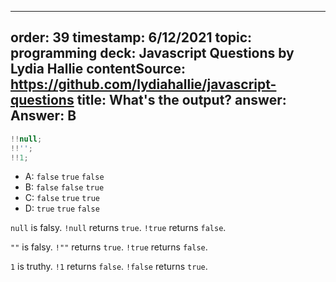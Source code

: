 
---
order: 39
timestamp: 6/12/2021
topic: programming
deck: Javascript Questions by Lydia Hallie
contentSource: https://github.com/lydiahallie/javascript-questions
title: What's the output?
answer: Answer: B
---

  

```javascript
!!null;
!!'';
!!1;
```

- A: `false` `true` `false`
- B: `false` `false` `true`
- C: `false` `true` `true`
- D: `true` `true` `false`






`null` is falsy. `!null` returns `true`. `!true` returns `false`.

`""` is falsy. `!""` returns `true`. `!true` returns `false`.

`1` is truthy. `!1` returns `false`. `!false` returns `true`.




